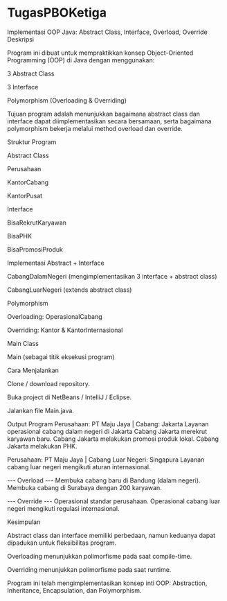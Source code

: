 # TugasPBOKetiga
Implementasi OOP Java: Abstract Class, Interface, Overload, Override
Deskripsi

Program ini dibuat untuk mempraktikkan konsep Object-Oriented Programming (OOP) di Java dengan menggunakan:

3 Abstract Class

3 Interface

Polymorphism (Overloading & Overriding)

Tujuan program adalah menunjukkan bagaimana abstract class dan interface dapat diimplementasikan secara bersamaan, serta bagaimana polymorphism bekerja melalui method overload dan override.

Struktur Program

Abstract Class

Perusahaan

KantorCabang

KantorPusat

Interface

BisaRekrutKaryawan

BisaPHK

BisaPromosiProduk

Implementasi Abstract + Interface

CabangDalamNegeri (mengimplementasikan 3 interface + abstract class)

CabangLuarNegeri (extends abstract class)

Polymorphism

Overloading: OperasionalCabang

Overriding: Kantor & KantorInternasional

Main Class

Main (sebagai titik eksekusi program)

Cara Menjalankan

Clone / download repository.

Buka project di NetBeans / IntelliJ / Eclipse.

Jalankan file Main.java.

Output Program
Perusahaan: PT Maju Jaya | Cabang: Jakarta
Layanan operasional cabang dalam negeri di Jakarta
Cabang Jakarta merekrut karyawan baru.
Cabang Jakarta melakukan promosi produk lokal.
Cabang Jakarta melakukan PHK.

Perusahaan: PT Maju Jaya | Cabang Luar Negeri: Singapura
Layanan cabang luar negeri mengikuti aturan internasional.

--- Overload ---
Membuka cabang baru di Bandung (dalam negeri).
Membuka cabang di Surabaya dengan 200 karyawan.

--- Override ---
Operasional standar perusahaan.
Operasional cabang luar negeri mengikuti regulasi internasional.

Kesimpulan

Abstract class dan interface memiliki perbedaan, namun keduanya dapat dipadukan untuk fleksibilitas program.

Overloading menunjukkan polimorfisme pada saat compile-time.

Overriding menunjukkan polimorfisme pada saat runtime.

Program ini telah mengimplementasikan konsep inti OOP: Abstraction, Inheritance, Encapsulation, dan Polymorphism.
